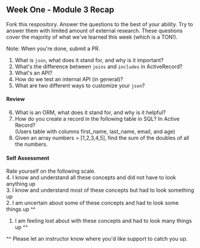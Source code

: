 ## Week One - Module 3 Recap

Fork this respository. Answer the questions to the best of your ability. Try to answer them with limited amount of external research. These questions cover the majority of what we've learned this week (which is a TON!). 

Note: When you're done, submit a PR. 

1. What is `json`, what does it stand for, and why is it important?
2. What's the difference between `joins` and `includes` in ActiveRecord?
3. What's an API?
4. How do we test an internal API (in general)?
5. What are two different ways to customize your `json`?  

#### Review  
6. What is an ORM, what does it stand for, and why is it helpful?  
7. How do you create a record in the following table in SQL? In Active Record?   
   (Users table with columns first_name, last_name, email, and age)
8. Given an array numbers = [1,2,3,4,5], find the sum of the doubles of all the numbers.  

#### Self Assessment    
Rate yourself on the following scale.  
4. I know and understand all these concepts and did not have to look anything up  
3. I know and understand most of these concepts but had to look something up  
2. I am uncertain about some of these concepts and had to look some things up ^^  
1. I am feeling lost about with these concepts and had to look many things up ^^  

^^ Please let an instructor know where you'd like support to catch you up. 
